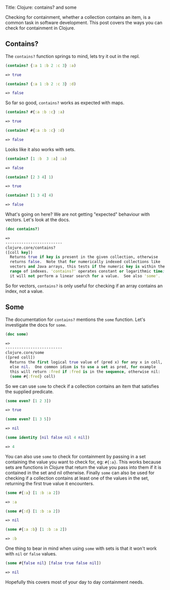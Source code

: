 Title: Clojure: contains? and some

Checking for containment, whether a collection contains an item, is a common task in software development. This post covers the ways you can check for containment in Clojure.

## Contains?

The `contains?` function springs to mind, lets try it out in the repl.

```clojure
(contains? {:a 1 :b 2 :c 3} :a)

=> true

(contains? {:a 1 :b 2 :c 3} :d)

=> false
```

So far so good, `contains?` works as expected with maps.

```clojure
(contains? #{:a :b :c} :a)

=> true

(contains? #{:a :b :c} :d)

=> false
```

Looks like it also works with sets.

```clojure
(contains? [1 :b  3 :a] :a)

=> false

(contains? [2 3 4] 1)

=> true

(contains? [1 3 4] 4)

=> false
```

What's going on here? We are not getting "expected" behaviour with vectors. Let's look at the docs.

```clojure
(doc contains?)

=>
-------------------------
clojure.core/contains?
([coll key])
  Returns true if key is present in the given collection, otherwise
  returns false.  Note that for numerically indexed collections like
  vectors and Java arrays, this tests if the numeric key is within the
  range of indexes. 'contains?' operates constant or logarithmic time;
  it will not perform a linear search for a value.  See also 'some'.
```

So for vectors, `contains?` is only useful for checking if an array contains an index, not a value.

## Some

The documentation for `contains?` mentions the `some` function. Let's investigate the docs for `some`.

```clojure
(doc some)

=>
-------------------------
clojure.core/some
([pred coll])
  Returns the first logical true value of (pred x) for any x in coll,
  else nil.  One common idiom is to use a set as pred, for example
  this will return :fred if :fred is in the sequence, otherwise nil:
  (some #{:fred} coll)
```

So we can use `some` to check if a collection contains an item that satisfies the supplied predicate.

```clojure
(some even? [1 2 3])

=> true

(some even? [1 3 5])

=> nil

(some identity [nil false nil 4 nil])

=> 4
```

You can also use `some` to check for containment by passing in a set containing the value you want to check for, eg: `#{:a}`. This works because sets are functions in Clojure that return the value you pass into them if it is contained in the set and nil otherwise. Finally `some` can also be used for checking if a collection contains at least one of the values in the set, returning the first true value it encounters.

```clojure
(some #{:a} [1 :b :a 2])

=> :a

(some #{:d} [1 :b :a 2])

=> nil

(some #{:a :b} [1 :b :a 2])

=> :b
```

One thing to bear in mind when using `some` with sets is that it won't work with `nil` or `false` values.

```clojure
(some #{false nil} [false true false nil])

=> nil
```

Hopefully this covers most of your day to day containment needs.
